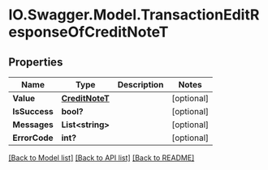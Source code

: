# IO.Swagger.Model.TransactionEditResponseOfCreditNoteT
## Properties

Name | Type | Description | Notes
------------ | ------------- | ------------- | -------------
**Value** | [**CreditNoteT**](CreditNoteT.md) |  | [optional] 
**IsSuccess** | **bool?** |  | [optional] 
**Messages** | **List&lt;string&gt;** |  | [optional] 
**ErrorCode** | **int?** |  | [optional] 

[[Back to Model list]](../README.md#documentation-for-models) [[Back to API list]](../README.md#documentation-for-api-endpoints) [[Back to README]](../README.md)

